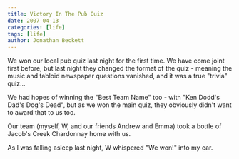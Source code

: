 ```yaml
---
title: Victory In The Pub Quiz
date: 2007-04-13
categories: [life]
tags: [life]
author: Jonathan Beckett
---
```


We won our local pub quiz last night for the first time. We have come joint first before, but last night they changed the format of the quiz - meaning the music and tabloid newspaper questions vanished, and it was a true "trivia" quiz...

We had hopes of winning the "Best Team Name" too - with "Ken Dodd's Dad's Dog's Dead", but as we won the main quiz, they obviously didn't want to award that to us too.

Our team (myself, W, and our friends Andrew and Emma) took a bottle of Jacob's Creek Chardonnay home with us.

As I was falling asleep last night, W whispered "We won!" into my ear.